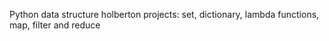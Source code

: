 Python data structure holberton projects: set, dictionary, lambda functions, map, filter and reduce
